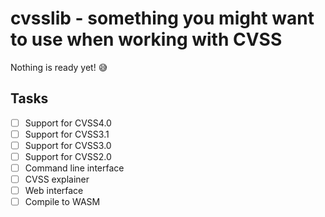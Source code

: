 # cvsslib - something you might want to use when working with CVSS

Nothing is ready yet! 😅

## Tasks
- [ ] Support for CVSS4.0
- [ ] Support for CVSS3.1
- [ ] Support for CVSS3.0
- [ ] Support for CVSS2.0
- [ ] Command line interface
- [ ] CVSS explainer
- [ ] Web interface
- [ ] Compile to WASM
